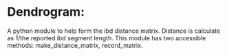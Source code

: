 # Dendrogram:

A python module to help form the ibd distance matrix. Distance is calculate as 1/the reported ibd segment length. This module has two accessible methods: make_distance_matrix, record_matrix.